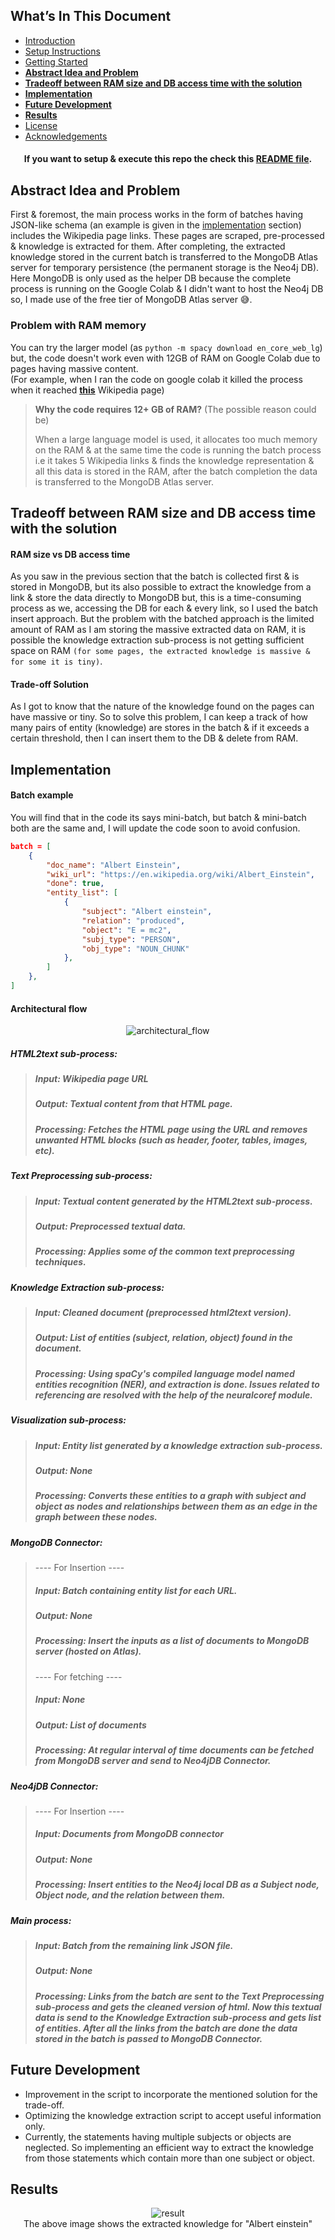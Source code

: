 ## What’s In This Document

-   [Introduction](./README.md#introduction)
-   [Setup Instructions](./README.md#setup-instructions)
-   [Getting Started](./README.md#getting-started)
-   [**Abstract Idea and Problem**](#abstract-idea-and-problem)
-   [**Tradeoff between RAM size and DB access time with the solution**](#tradeoff-between-ram-size-and-db-access-time-with-the-solution)
-   [**Implementation**](#implementation)
-   [**Future Development**](#future-development)
-   [**Results**](#results)
-   [License](./README.md#license)
-   [Acknowledgements](./README.md#acknowledgements)

<h4 align="center">
If you want to setup & execute this repo the check this <a href="./README.md">README file</a>.
</h4>

## Abstract Idea and Problem

First & foremost, the main process works in the form of batches having JSON-like schema (an example is given in the [implementation](#implementation) section) includes the Wikipedia page links. These pages are scraped, pre-processed & knowledge is extracted for them. After completing, the extracted knowledge stored in the current batch is transferred to the MongoDB Atlas server for temporary persistence (the permanent storage is the Neo4j DB). Here MongoDB is only used as the helper DB because the complete process is running on the Google Colab & I didn't want to host the Neo4j DB so, I made use of the free tier of MongoDB Atlas server 😅.

### Problem with RAM memory

You can try the larger model (as `python -m spacy download en_core_web_lg`) but, the code doesn't work even with 12GB of RAM on Google Colab due to pages having massive content. <br />
(For example, when I ran the code on google colab it killed the process when it reached [**this**](https://en.wikipedia.org/wiki/Vladimir_Putin) Wikipedia page)

> **Why the code requires 12+ GB of RAM?** (The possible reason could be)
>
> When a large language model is used, it allocates too much memory on the RAM & at the same time the code is running the batch process i.e it takes 5 Wikipedia links & finds the knowledge representation & all this data is stored in the RAM, after the batch completion the data is transferred to the MongoDB Atlas server.

## Tradeoff between RAM size and DB access time with the solution

#### RAM size vs DB access time

As you saw in the previous section that the batch is collected first & is stored in MongoDB, but its also possible to extract the knowledge from a link & store the data directly to MongoDB but, this is a time-consuming process as we, accessing the DB for each & every link, so I used the batch insert approach. But the problem with the batched approach is the limited amount of RAM as I am storing the massive extracted data on RAM, it is possible the knowledge extraction sub-process is not getting sufficient space on RAM `(for some pages, the extracted knowledge is massive & for some it is tiny)`.

#### Trade-off Solution

As I got to know that the nature of the knowledge found on the pages can have massive or tiny. So to solve this problem, I can keep a track of how many pairs of entity (knowledge) are stores in the batch & if it exceeds a certain threshold, then I can insert them to the DB & delete from RAM.

## Implementation

#### Batch example

You will find that in the code its says mini-batch, but batch & mini-batch both are the same and, I will update the code soon to avoid confusion.

```json
batch = [
    {
        "doc_name": "Albert Einstein",
        "wiki_url": "https://en.wikipedia.org/wiki/Albert_Einstein",
        "done": true,
        "entity_list": [
            {
                "subject": "Albert einstein",
                "relation": "produced",
                "object": "E = mc2",
                "subj_type": "PERSON",
                "obj_type": "NOUN_CHUNK"
            },
        ]
    },
]
```

#### Architectural flow

<p align="center">
    <img alt="architectural_flow" src="./images/architectural_flow.png"/>
</p>

##### HTML2text sub-process:

> ##### Input: Wikipedia page URL
>
> ##### Output: Textual content from that HTML page.
>
> ##### Processing: Fetches the HTML page using the URL and removes unwanted HTML blocks (such as header, footer, tables, images, etc).

##### Text Preprocessing sub-process:

> ##### Input: Textual content generated by the HTML2text sub-process.
>
> ##### Output: Preprocessed textual data.
>
> ##### Processing: Applies some of the common text preprocessing techniques.

##### Knowledge Extraction sub-process:

> ##### Input: Cleaned document (preprocessed html2text version).
>
> ##### Output: List of entities (subject, relation, object) found in the document.
>
> ##### Processing: Using spaCy's compiled language model named entities recognition (NER), and extraction is done. Issues related to referencing are resolved with the help of the neuralcoref module.

##### Visualization sub-process:

> ##### Input: Entity list generated by a knowledge extraction sub-process.
>
> ##### Output: None
>
> ##### Processing: Converts these entities to a graph with subject and object as nodes and relationships between them as an edge in the graph between these nodes.

##### MongoDB Connector:

> ---- For Insertion ----
>
> ##### Input: Batch containing entity list for each URL.
>
> ##### Output: None
>
> ##### Processing: Insert the inputs as a list of documents to MongoDB server (hosted on Atlas).
>
> ---- For fetching ----
>
> ##### Input: None
>
> ##### Output: List of documents
>
> ##### Processing: At regular interval of time documents can be fetched from MongoDB server and send to Neo4jDB Connector.

##### Neo4jDB Connector:

> ---- For Insertion ----
>
> ##### Input: Documents from MongoDB connector
>
> ##### Output: None
>
> ##### Processing: Insert entities to the Neo4j local DB as a Subject node, Object node, and the relation between them.

##### Main process:

> ##### Input: Batch from the remaining link JSON file.
>
> ##### Output: None
>
> ##### Processing: Links from the batch are sent to the Text Preprocessing sub-process and gets the cleaned version of html. Now this textual data is send to the Knowledge Extraction sub-process and gets list of entities. After all the links from the batch are done the data stored in the batch is passed to MongoDB Connector.

## Future Development

-   Improvement in the script to incorporate the mentioned solution for the trade-off.
-   Optimizing the knowledge extraction script to accept useful information only.
-   Currently, the statements having multiple subjects or objects are neglected. So implementing an efficient way to extract the knowledge from those statements which contain more than one subject or object.

## Results

<p align="center">
    <img alt="result" src="./images/result.png"/>
    <br />
    The above image shows the extracted knowledge for "Albert einstein" 
</p>
